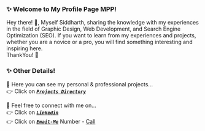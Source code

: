 <!--
**siddharth-jain-singhai/Siddharth-Jain-Singhai** is a ✨ _special_ ✨ repository because its `README.md` (this file) appears on your GitHub profile.
-->

### ✨ Welcome to My Profile Page MPP!
Hey there! 👋,
Myself Siddharth, sharing the knowledge with my experiences in the field of Graphic Design, Web Development, and Search Engine Optimization (SEO). If you want to learn from my experiences and projects, whether you are a novice or a pro, you will find something interesting and inspiring here.  
ThankYou! 🤝

### ✨ Other Details!
💬 Here you can see my personal & professional projects...  
👉 Click on [*__`Projects Directory`__*](https://github.com/siddharth-jain-singhai/Projectory)

💬 Feel free to connect with me on...  
👉 Click on <a alt="Linkedin" href="https://www.linkedin.com/in/siddharth-jain-singhai/">*__`Linkedin`__*</a>  
👉 Click on <a alt="Email-ID" href="mailto:singhaisiddharth58@gmail.com">*__`Email-Me`__*</a>
Number - <a href="tel:+917906159120p123">Call</a>
